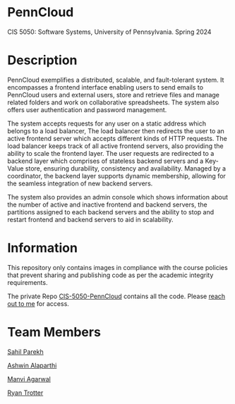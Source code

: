# PennCloud

CIS 5050: Software Systems, University of Pennsylvania. Spring 2024

# Description

PennCloud exemplifies a distributed, scalable, and fault-tolerant system. It encompasses a frontend interface enabling users to send emails to PennCloud users and external users, store and retrieve files and manage related folders and work on collaborative spreadsheets. The system also offers user authentication and password management.

The system accepts requests for any user on a static address which belongs to a load balancer, The load balancer then redirects the user to an active frontend server which accepts different kinds of HTTP requests. The load balancer keeps track of all active frontend servers, also providing the ability to scale the frontend layer. The user requests are redirected to a backend layer which comprises of stateless backend servers and a Key-Value store, ensuring durability, consistency and availability. Managed by a coordinator, the backend layer supports dynamic membership, allowing for the seamless integration of new backend servers.

The system also provides an admin console which shows information about the number of active and inactive frontend and backend servers, the partitions assigned to each backend servers and the ability to stop and restart frontend and backend servers to aid in scalability.

# Information

This repository only contains images in compliance with the course policies that prevent sharing and publishing code as per the academic integrity requirements.

The private Repo [CIS-5050-PennCloud](https://github.com/sahilparekh08/CIS-5050-PennCloud) contains all the code. Please [reach out to me](mailto:sahilparekh08@gmail.com) for access.

# Team Members

[Sahil Parekh](https://www.linkedin.com/in/parekh-sahil/)

[Ashwin Alaparthi](https://www.linkedin.com/in/ashwinalaparthi/)

[Manvi Agarwal](https://www.linkedin.com/in/manviagarwal27/)

[Ryan Trotter](https://www.linkedin.com/in/ryan-trotter-4b3241204/)
